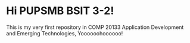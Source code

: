 # Hi PUPSMB BSIT 3-2!

This is my very first repository in COMP 20133 Application Development and Emerging Technologies, Yoooooohoooooo!
 